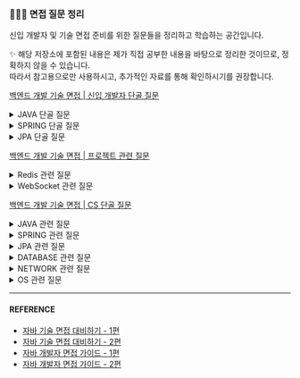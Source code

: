 ### 🧑🏼‍🌾 면접 질문 정리

신입 개발자 및 기술 면접 준비를 위한 질문들을 정리하고 학습하는 공간입니다.

✨ 해당 저장소에 포함된 내용은 제가 직접 공부한 내용을 바탕으로 정리한 것이므로, 정확하지 않을 수 있습니다.  
따라서 참고용으로만 사용하시고, 추가적인 자료를 통해 확인하시기를 권장합니다.

[백엔드 개발 기술 면접 | 신입 개발자 단골 질문](#신입-개발자-단골-질문)
<details>
<summary>JAVA 단골 질문</summary>

- [1. 컴파일 과정을 말해주세요.](#컴파일-과정)
- [2. String, StringBuilder, StringBuffer의 차이점에 대해 말해주세요.](#string-stringbuilder-stringbuffer의-차이)
- [3. Java의 접근 제어자의 종류와 특징](#java의-접근-제어자의-종류와-특징)
- [4. OOP의 4가지 특징에 대해서 말해주세요.](#oop의-4가지-특징)
- [5. OOP의 5대 원칙 (SOLID)에 대해서 말해주세요.](#oop의-5대-원칙-solid)
- [6. JVM의 구조에 대해서 말해주세요.](#jvm의-구조)
- [7. 클래스, 객체, 인스턴스의 차이에 대해서 말해주세요.](#클래스-객체-인스턴스의-차이)
- [8. Interface와 Abstract Class의 차이에 대해서 말해주세요.](#interface와-abstract-class의-차이)
- [9. CheckedException과 UnCheckedException의 차이에 대해서 말해주세요.](#checkedexception과-uncheckedexception의-차이)
- [10. Call By Reference와 Call By Value의 차이에 대해서 말해주세요.](#call-by-reference와-call-by-value의-차이)
- [11. 오버로딩과 오버라이딩의 차이에 대해서 말해주세요.](#오버로딩과-오버라이딩의-차이)

</details>
<details>
<summary>SPRING 단골 질문</summary>

- [1. Spring 프레임워크에 대해 말해주세요.](#spring-프레임워크)
- [2. 제어의 역전(Inversion of Control, IoC)에 대해 말해주세요.](#제어의-역전inversion-of-control-ioc)
- [3. 의존성 주입(Dependency Injection, DI)에 대해 말해주세요.](#의존성-주입dependency-injection-di)
- [4. 스프링 빈(Spring Bean)에 대해 말해주세요.](#스프링-빈spring-bean)
- [5. 스프링 MVC에 대해서 말해주세요.](#스프링-mvc)
- [6. Spring Boot 프레임워크에 대해 말해주세요.](#spring-boot-프레임워크)
- [7. 스프링 AOP에 대해 말해주세요.](#스프링-aop)
</details>
<details>
<summary>️JPA 단골 질문</summary>

- [1. JPA, Hibernate, 그리고 Spring Data JPA의 차이에 대해 말해주세요.](#jpa-hibernate-그리고-spring-data-jpa의-차이)
- [2. JPA 엔티티 생명 주기에 대해 말해주세요.](#jpa-엔티티-생명-주기)
- [3. 영속성 컨텍스트에 대해 말해주세요.](#영속성-컨텍스트-persistence-context)
- [4. 1차 캐시와 2차 캐시의 차이에 대해 말해주세요.](#1차-캐시-first-level-cachel1-cache와-2차-캐시-second-level-cachel2-cache)
- [5. JPA에서 연관관계 설정 시 일대일, 일대다, 다대일, 다대다의 차이에 대해 말해주세요.](#jpa-연관관계-종류)
- [6. JPA 상속 관계 매핑 전략에 대해 말해주세요.](#jpa-상속-관계-매핑)
- [7. JPQL(Java Persistence Query Language)에 대해 말해주세요.](#객체-지향-쿼리-언어)
- [8. 트랜잭션, Transaction에 대해 말해주세요.](#트랜잭션-transaction)
- [9. JPA 프록시 객체에 대해 말해주세요.](#jpa-프록시-객체)
- [10. 쓰기 지연 SQL 저장소에 대해 말해주세요.](#sql-실행-최적화)
</details>


[백엔드 개발 기술 면접 | 프로젝트 관련 질문](#프로젝트-관련-질문)
<details>
<summary>Redis 관련 질문</summary>

- [1. Redis란 무엇이며, 어떤 주요 기능을 제공하는지 말해주세요.](#redis-개념)
- [2. Redis가 메모리 기반 저장소인 이유와 그 이점에 대해 말해주세요.](#메모리-기반-저장소인-이유-및-이점)
- [3. Redis에서 지원하는 주요 데이터 구조에 대해 말해주세요.](#redis의-데이터-구조)
- [4. Redis의 데이터 지속성 기능에 대해 말해주세요.](#redis의-데이터-지속성)
- [5. Redis가 높은 성능과 원자성을 보장하는 방법에 대해 말해주세요.](#redis의-성능-및-원자성-보장)
- [6. Redis의 복제와 클러스터링 기능에 대해 말해주세요.](#redis-복제-및-클러스터링)
- [7. Redis의 Pub/Sub 기능은 무엇이며, 어떻게 활용할 수 있는지 말해주세요.](#redis의-pub-sub)
- [8. Redis에서 Lua 스크립팅을 지원하는 이유와 그 장점에 대해 말해주세요.](#reids의-lua-스크립팅)
- [9. Redis를 캐시로 활용할 때 고려해야 할 사항에 대해 말해주세요.](#redis-캐시-활용-시-고려사항)
- [10. Redis를 실제 프로젝트에 도입할 때 겪었던 어려움과 이를 어떻게 해결하였는지 사례를 말해주세요.]()
</details>
<details>
<summary>WebSocket 관련 질문</summary>

- [1. 웹소켓이란 무엇이며, 기존의 HTTP 통신 방식과 어떤 차이가 있는지에 대해 말해주세요.](#웹소켓의-정의-http-통신과의-차이점)
- [2. 웹소켓 핸드셰이크 과정은 어떻게 이루어지며, 어떤 헤더들이 사용되는지에 대해 말해주세요.](#웹소켓-핸드셰이크-과정)
- [3. 웹소켓 연결을 유지하는 방법과 Ping-Pong 메커니즘에 대해 말해주세요.](#웹소켓-연결-유지)
- [4. 웹소켓의 주요 장점과 한계는 무엇인지 말해주세요.](#웹소켓-장점-및-한계)
- [5. 웹소켓 프로토콜이 메시지 프레이밍을 어떻게 처리하는지 말해주세요.](#웹소켓-메시지-프레이밍)
- [6. 보안 측면에서 웹소켓 사용 시 고려해야 할 사항에 대해 말해주세요.](#웹소켓-사용-시-고려-사항)
- [7. 대규모 트래픽 환경에서 웹소켓의 확장성을 확보하기 위한 전략에 대해 말해주세요.](#웹소켓-확장성-전략)
- [8. STOMP와 같은 메시징 프로토콜을 웹소켓에 도입하는 이유와 그 장점에 대해 말해주세요.](#stomp-프로토콜-도입-이유-및-장점)
- [9. 웹소켓 연결이 예기치 않게 끊어졌을 때, 클라이언트와 서버 측에서는 어떤 재연결 전략을 사용할 수 있는지에 대해 말해주세요.](#웹소켓-재연결-전략)
- [10. 웹소켓을 실제 프로젝트에 도입할 때 겪었던 어려움과 이를 어떻게 해결하였는지 사례를 말해주세요.]()
</details>

[백엔드 개발 기술 면접 | CS 단골 질문](#cs-단골-질문)
<details>
<summary>JAVA 관련 질문</summary>

</details>
<details>
<summary>SPRING 관련 질문</summary>

</details>
<details>
<summary>JPA 관련 질문</summary>

</details>
<details>
<summary>DATABASE 관련 질문</summary>

</details>
<details>
<summary>NETWORK 관련 질문</summary>

</details>
<details>
<summary>OS 관련 질문</summary>

</details>

---

#### REFERENCE
- [자바 기술 면접 대비하기 - 1편](https://f-lab.kr/blog/java-backend-interview-1)
- [자바 기술 면접 대비하기 - 2편](https://f-lab.kr/blog/java-backend-interview-2)
- [자바 개발자 면접 가이드 - 1편](https://careerly.co.kr/comments/100242)
- [자바 개발자 면접 가이드 - 2편](https://careerly.co.kr/comments/100476)
